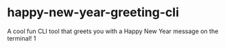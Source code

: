 # happy-new-year-greeting-cli
A cool fun CLI tool that greets you with a Happy New Year message on the terminal! 1
